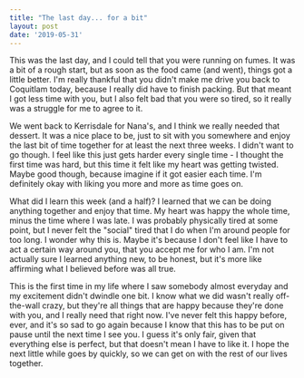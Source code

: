 ```yaml
---
title: "The last day... for a bit"
layout: post
date: '2019-05-31'
---
```


This was the last day, and I could tell that you were running on fumes. It was a bit of a rough start, but as soon as the food came (and went), things got a little better. I'm really thankful that you didn't make me drive you back to Coquitlam today, because I really did have to finish packing. But that meant I got less time with you, but I also felt bad that you were so tired, so it really was a struggle for me to agree to it.

We went back to Kerrisdale for Nana's, and I think we really needed that dessert. It was a nice place to be, just to sit with you somewhere and enjoy the last bit of time together for at least the next three weeks. I didn't want to go though. I feel like this just gets harder every single time - I thought the first time was hard, but this time it felt like my heart was getting twisted. Maybe good though, because imagine if it got easier each time. I'm definitely okay with liking you more and more as time goes on.

What did I learn this week (and a half)? I learned that we can be doing anything together and enjoy that time. My heart was happy the whole time, minus the time where I was late. I was probably physically tired at some point, but I never felt the "social" tired that I do when I'm around people for too long. I wonder why this is. Maybe it's because I don't feel like I have to act a certain way around you, that you accept me for who I am. I'm not actually sure I learned anything new, to be honest, but it's more like affirming what I believed before was all true.

This is the first time in my life where I saw somebody almost everyday and my excitement didn't dwindle one bit. I know what we did wasn't really off-the-wall crazy, but they're all things that are happy because they're done with you, and I really need that right now. I've never felt this happy before, ever, and it's so sad to go again because I know that this has to be put on pause until the next time I see you. I guess it's only fair, given that everything else is perfect, but that doesn't mean I have to like it. I hope the next little while goes by quickly, so we can get on with the rest of our lives together.